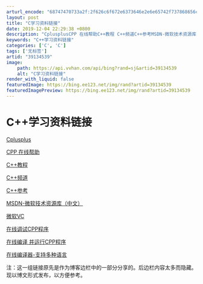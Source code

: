 ```yaml
---
arturl_encode: "68747470733a2f:2f626c6f672e6373646e2e6e65742f737868656c696a69616e:2f61727469636c652f64657461696c732f3339313334353339"
layout: post
title: "C学习资料链接"
date: 2019-12-04 22:29:38 +0800
description: "CplusplusCPP 在线帮助C++教程 C++频道C++参考MSDN-微软技术资源库（中文）微"
keywords: "C++学习资料链接"
categories: ['C', 'C']
tags: ['无标签']
artid: "39134539"
image:
    path: https://api.vvhan.com/api/bing?rand=sj&artid=39134539
    alt: "C学习资料链接"
render_with_liquid: false
featuredImage: https://bing.ee123.net/img/rand?artid=39134539
featuredImagePreview: https://bing.ee123.net/img/rand?artid=39134539
---
```


# C++学习资料链接

[Cplusplus](http://www.cplusplus.com/)
  
  
[CPP 在线帮助](http://www.cplusplus.com/reference/)
  
  
[C++教程](http://www.cppcourse.com/)


  
  
[C++频道](http://c.chinaitlab.com/)
  
  
[C++参考](http://zh.cppreference.com/w/)
  
  
[MSDN-微软技术资源库（中文）](http://msdn.microsoft.com/zh-cn/library/)
  
  
[微软VC](http://msdn.microsoft.com/zh-cn/vstudio/hh386302)
  
  
[在线调试CPP程序](http://www.codepad.org/)
  
  
[在线编译
并运行CPP程序](在线编译)
  
  
[在线编译器-支持多种语言](http://ideone.com/)

注：这一组链接原先是作为博客边栏中的一部分分享的。后边栏内容太多而隐藏。现以博文形式发布，以方便参考。